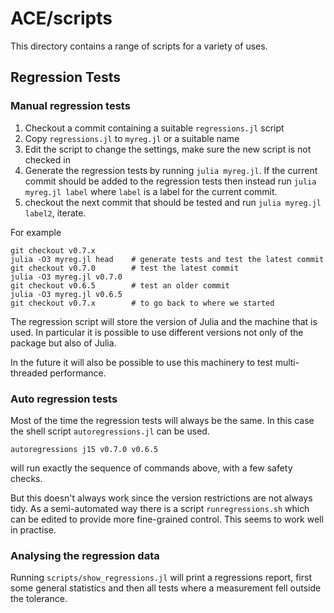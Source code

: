 

# ACE/scripts

This directory contains a range of scripts for a variety of uses.


## Regression Tests

### Manual regression tests

1. Checkout a commit containing a suitable `regressions.jl` script
2. Copy `regressions.jl` to `myreg.jl` or a suitable name
3. Edit the script to change the settings, make sure the new script is not checked in
4. Generate the regression tests by running `julia myreg.jl`. If the current commit should be added to the regression tests then instead run `julia myreg.jl label` where `label` is a label for the current commit.
5. checkout the next commit that should be tested and run `julia myreg.jl label2`, iterate.

For example
```
git checkout v0.7.x
julia -O3 myreg.jl head    # generate tests and test the latest commit
git checkout v0.7.0        # test the latest commit
julia -O3 myreg.jl v0.7.0
git checkout v0.6.5        # test an older commit
julia -O3 myreg.jl v0.6.5
git checkout v0.7.x        # to go back to where we started
```

The regression script will store the version of Julia and the machine that is used. In particular it is possible to use different versions not only of the package but also of Julia.

In the future it will also be possible to use this machinery to test multi-threaded performance.



### Auto regression tests

Most of the time the regression tests will always be the same. In this case the shell script `autoregressions.jl` can be used.

```
autoregressions j15 v0.7.0 v0.6.5
```
will run exactly the sequence of commands above, with a few safety checks.

But this doesn't always work since the version restrictions are not always tidy. As a semi-automated way there is a script `runregressions.sh` which can be edited to provide more fine-grained control. This seems to work well in practise.


### Analysing the regression data

Running `scripts/show_regressions.jl` will print a regressions report, first some general statistics and then all tests where a measurement fell outside the tolerance.
